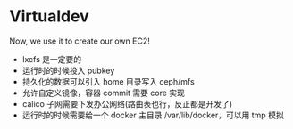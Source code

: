 Virtualdev
==========


Now, we use it to create our own EC2!

* lxcfs 是一定要的
* 运行时的时候投入 pubkey
* 持久化的数据可以引入 home 目录写入 ceph/mfs
* 允许自定义镜像，容器 commit 需要 core 实现
* calico 子网需要下发办公网络(路由表也行，反正都是开发了)
* 运行时的时候需要给一个 docker 主目录 /var/lib/docker，可以用 tmp 模拟
